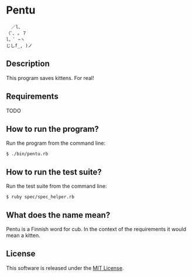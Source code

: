 # Pentu

```
  ／l、
（ﾟ､ ｡ ７
l、ﾞ ~ヽ
じしf_, )ノ
```

## Description

This program saves kittens. For real!

## Requirements

TODO

## How to run the program?

Run the program from the command line:
```
$ ./bin/pentu.rb
```

## How to run the test suite?

Run the test suite from the command line:
```
$ ruby spec/spec_helper.rb
```

## What does the name mean?

Pentu is a Finnish word for cub. In the context of the requirements it would mean a kitten.

## License

This software is released under the [MIT License](http://www.opensource.org/licenses/MIT).

